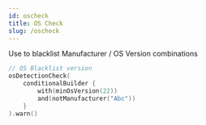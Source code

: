 ```yaml
---
id: oscheck
title: OS Check
slug: /oscheck
---
```



Use to blacklist Manufacturer / OS Version combinations


```kotlin
// OS Blacklist version
osDetectionCheck(
    conditionalBuilder {
        with(minOsVersion(22))
        and(notManufacturer("Abc"))
    }
).warn()
```